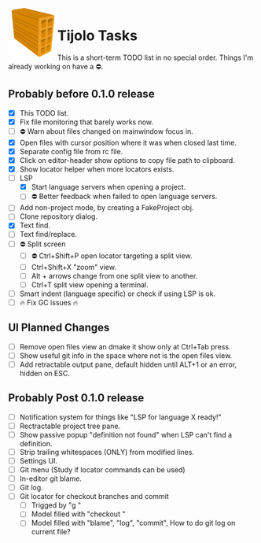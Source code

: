 <img align="left" src="./icons/tijolo.svg" width="100" height="100" />

# Tijolo Tasks

This is a short-term TODO list in no special order. Things I'm already working on have a :no_entry:.

## Probably before 0.1.0 release

- [x] This TODO list.
- [x] Fix file monitoring that barely works now.
- [ ] :no_entry: Warn about files changed on mainwindow focus in.
- [x] Open files with cursor position where it was when closed last time.
- [x] Separate config file from rc file.
- [x] Click on editor-header show options to copy file path to clipboard.
- [x] Show locator helper when more locators exists.
- [ ] LSP
  - [x] Start language servers when opening a project.
  - [ ] :no_entry: Better feedback when failed to open language servers.
- [ ] Add non-project mode, by creating a FakeProject obj.
- [ ] Clone repository dialog.
- [x] Text find.
- [ ] Text find/replace.
- [ ] :no_entry: Split screen
  - [ ] :no_entry: Ctrl+Shift+P open locator targeting a split view.
  - [ ] Ctrl+Shift+X "zoom" view.
  - [ ] Alt + arrows change from one split view to another.
  - [ ] Ctrl+T split view opening a terminal.
- [ ] Smart indent (language specific) or check if using LSP is ok.
- [ ] :fire: Fix GC issues :fire:

## UI Planned Changes

- [ ] Remove open files view an dmake it show only at Ctrl+Tab press.
- [ ] Show useful git info in the space where not is the open files view.
- [ ] Add retractable output pane, default hidden until ALT+1 or an error, hidden on ESC.

## Probably Post 0.1.0 release

- [ ] Notification system for things like "LSP for language X ready!"
- [ ] Rectractable project tree pane.
- [ ] Show passive popup "definition not found" when LSP can't find a definition.
- [ ] Strip trailing whitespaces (ONLY) from modified lines.
- [ ] Settings UI.
- [ ] Git menu (Study if locator commands can be used)
- [ ] In-editor git blame.
- [ ] Git log.
- [ ] Git locator for checkout branches and commit
  - [ ] Trigged by "g "
  - [ ] Model filled with "checkout <branch>"
  - [ ] Model filled with "blame", "log", "commit", How to do git log on current file?
